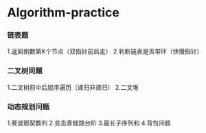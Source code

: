 # Algorithm-practice
### 链表题
1.返回倒数第K个节点（双指针前后走）
2.判断链表是否带环（快慢指针）
### 二叉树问题
1.二叉树前中后层序遍历（递归非递归）
2.二叉堆
### 动态规划问题
1.斐波那契数列
2.变态青蛙跳台阶
3.最长子序列和
4.背包问题
